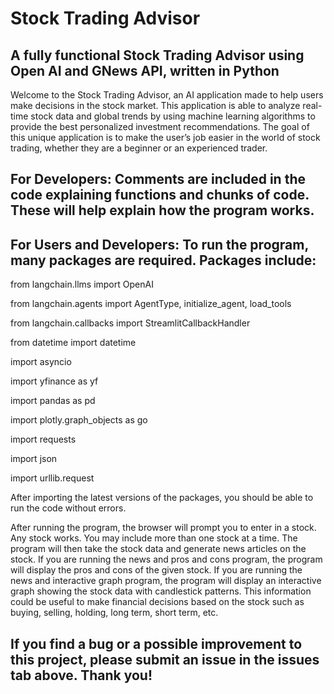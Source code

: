 # Stock Trading Advisor

## A fully functional Stock Trading Advisor using Open AI and GNews API, written in Python

Welcome to the Stock Trading Advisor, an AI application made to help users make decisions in
the stock market. This application is able to analyze real-time stock data and global trends by using
machine learning algorithms to provide the best personalized investment recommendations. The goal of
this unique application is to make the user’s job easier in the world of stock trading, whether they
are a beginner or an experienced trader.

## For Developers: Comments are included in the code explaining functions and chunks of code. These will help explain how the program works.

## For Users and Developers: To run the program, many packages are required. Packages include: 

from langchain.llms import OpenAI

from langchain.agents import AgentType, initialize_agent, load_tools

from langchain.callbacks import StreamlitCallbackHandler

from datetime import datetime

import asyncio

import yfinance as yf

import pandas as pd

import plotly.graph_objects as go

import requests

import json

import urllib.request

After importing the latest versions of the packages, you should be able to run the code without errors. 

After running the program, the browser will prompt you to enter in a stock. Any stock works. You may include
more than one stock at a time. The program will then take the stock data and generate news articles on the
stock. If you are running the news and pros and cons program, the program will display the pros and cons
of the given stock. If you are running the news and interactive graph program, the program will display
an interactive graph showing the stock data with candlestick patterns. This information could be useful
to make financial decisions based on the stock such as buying, selling, holding, long term, short term, etc.

## If you find a bug or a possible improvement to this project, please submit an issue in the issues tab above. Thank you!

